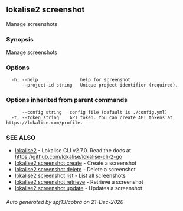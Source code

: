 ## lokalise2 screenshot

Manage screenshots

### Synopsis

Manage screenshots

### Options

```
  -h, --help                help for screenshot
      --project-id string   Unique project identifier (required).
```

### Options inherited from parent commands

```
      --config string   config file (default is ./config.yml)
  -t, --token string    API token. You can create API tokens at https://lokalise.com/profile.
```

### SEE ALSO

* [lokalise2](lokalise2.md)	 - Lokalise CLI v2.7.0. Read the docs at https://github.com/lokalise/lokalise-cli-2-go
* [lokalise2 screenshot create](lokalise2_screenshot_create.md)	 - Create a screenshot
* [lokalise2 screenshot delete](lokalise2_screenshot_delete.md)	 - Delete a screenshot
* [lokalise2 screenshot list](lokalise2_screenshot_list.md)	 - List all screenshots
* [lokalise2 screenshot retrieve](lokalise2_screenshot_retrieve.md)	 - Retrieve a screenshot
* [lokalise2 screenshot update](lokalise2_screenshot_update.md)	 - Updates a screenshot

###### Auto generated by spf13/cobra on 21-Dec-2020
